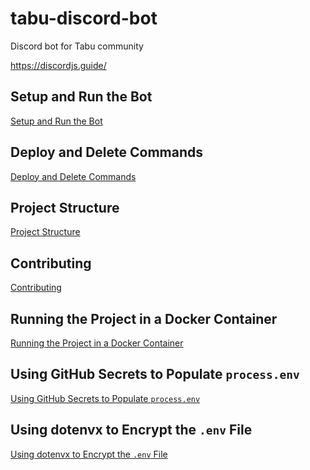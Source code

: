 # tabu-discord-bot
Discord bot for Tabu community

https://discordjs.guide/

## Setup and Run the Bot

[Setup and Run the Bot](doc/setup.md)

## Deploy and Delete Commands

[Deploy and Delete Commands](doc/deploy_commands.md)

## Project Structure

[Project Structure](doc/project_structure.md)

## Contributing

[Contributing](doc/contributing.md)

## Running the Project in a Docker Container

[Running the Project in a Docker Container](doc/docker.md)

## Using GitHub Secrets to Populate `process.env`

[Using GitHub Secrets to Populate `process.env`](doc/github_secrets.md)

## Using dotenvx to Encrypt the `.env` File

[Using dotenvx to Encrypt the `.env` File](doc/dotenvx.md)


<!-- Security scan triggered at 2025-09-02 00:27:24 -->

<!-- Security scan triggered at 2025-09-09 05:27:48 -->